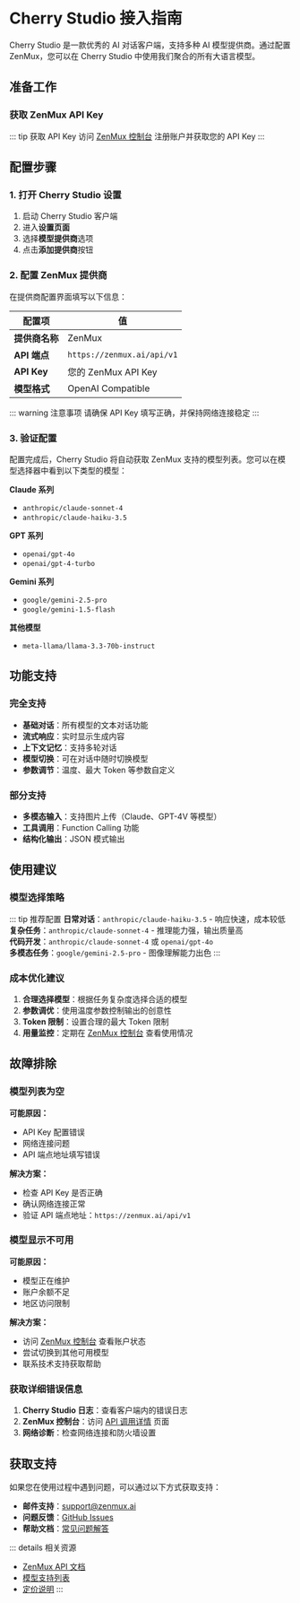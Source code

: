 # Cherry Studio 接入指南

Cherry Studio 是一款优秀的 AI 对话客户端，支持多种 AI 模型提供商。通过配置 ZenMux，您可以在 Cherry Studio 中使用我们聚合的所有大语言模型。

## 准备工作

### 获取 ZenMux API Key

::: tip 获取 API Key
访问 [ZenMux 控制台](https://zenmux.ai/console) 注册账户并获取您的 API Key
:::

## 配置步骤

### 1. 打开 Cherry Studio 设置

1. 启动 Cherry Studio 客户端
2. 进入**设置页面**
3. 选择**模型提供商**选项
4. 点击**添加提供商**按钮

### 2. 配置 ZenMux 提供商

在提供商配置界面填写以下信息：

| 配置项 | 值 |
|-------|-----|
| **提供商名称** | ZenMux |
| **API 端点** | `https://zenmux.ai/api/v1` |
| **API Key** | 您的 ZenMux API Key |
| **模型格式** | OpenAI Compatible |

::: warning 注意事项
请确保 API Key 填写正确，并保持网络连接稳定
:::

### 3. 验证配置

配置完成后，Cherry Studio 将自动获取 ZenMux 支持的模型列表。您可以在模型选择器中看到以下类型的模型：

**Claude 系列**
- `anthropic/claude-sonnet-4`
- `anthropic/claude-haiku-3.5`

**GPT 系列**
- `openai/gpt-4o`
- `openai/gpt-4-turbo`

**Gemini 系列**
- `google/gemini-2.5-pro`
- `google/gemini-1.5-flash`

**其他模型**
- `meta-llama/llama-3.3-70b-instruct`

## 功能支持

### 完全支持

- **基础对话**：所有模型的文本对话功能
- **流式响应**：实时显示生成内容
- **上下文记忆**：支持多轮对话
- **模型切换**：可在对话中随时切换模型
- **参数调节**：温度、最大 Token 等参数自定义

### 部分支持

- **多模态输入**：支持图片上传（Claude、GPT-4V 等模型）
- **工具调用**：Function Calling 功能
- **结构化输出**：JSON 模式输出

## 使用建议

### 模型选择策略

::: tip 推荐配置
**日常对话**：`anthropic/claude-haiku-3.5` - 响应快速，成本较低  
**复杂任务**：`anthropic/claude-sonnet-4` - 推理能力强，输出质量高  
**代码开发**：`anthropic/claude-sonnet-4` 或 `openai/gpt-4o`  
**多模态任务**：`google/gemini-2.5-pro` - 图像理解能力出色
:::

### 成本优化建议

1. **合理选择模型**：根据任务复杂度选择合适的模型
2. **参数调优**：使用温度参数控制输出的创意性
3. **Token 限制**：设置合理的最大 Token 限制
4. **用量监控**：定期在 [ZenMux 控制台](https://zenmux.ai/console) 查看使用情况

## 故障排除

### 模型列表为空

**可能原因：**
- API Key 配置错误
- 网络连接问题
- API 端点地址填写错误

**解决方案：**
- 检查 API Key 是否正确
- 确认网络连接正常
- 验证 API 端点地址：`https://zenmux.ai/api/v1`

### 模型显示不可用

**可能原因：**
- 模型正在维护
- 账户余额不足
- 地区访问限制

**解决方案：**
- 访问 [ZenMux 控制台](https://zenmux.ai/console/usage) 查看账户状态
- 尝试切换到其他可用模型
- 联系技术支持获取帮助

### 获取详细错误信息

1. **Cherry Studio 日志**：查看客户端内的错误日志
2. **ZenMux 控制台**：访问 [API 调用详情](https://zenmux.ai/console/usage) 页面
3. **网络诊断**：检查网络连接和防火墙设置

## 获取支持

如果您在使用过程中遇到问题，可以通过以下方式获取支持：

- **邮件支持**：[support@zenmux.ai](mailto:support@zenmux.ai)
- **问题反馈**：[GitHub Issues](https://github.com/ZenMux/zenmux/issues)
- **帮助文档**：[常见问题解答](/zh/help/faq)

::: details 相关资源
- [ZenMux API 文档](/zh/api-reference)
- [模型支持列表](/zh/models)
- [定价说明](/zh/pricing)
:::